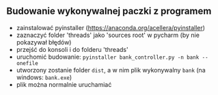 ## Budowanie wykonywalnej paczki z programem

- zainstalować pyinstaller (https://anaconda.org/acellera/pyinstaller)
- zaznaczyć folder 'threads' jako 'sources root' w pycharm (by nie pokazywał błędów)
- przejść do konsoli i do folderu 'threads'
- uruchomić budowanie: `pyinstaller bank_controller.py -n bank --onefile`
- utworzony zostanie folder `dist`, a w nim plik wykonywalny `bank` (na windows: `bank.exe`)
- plik można normalnie uruchamiać